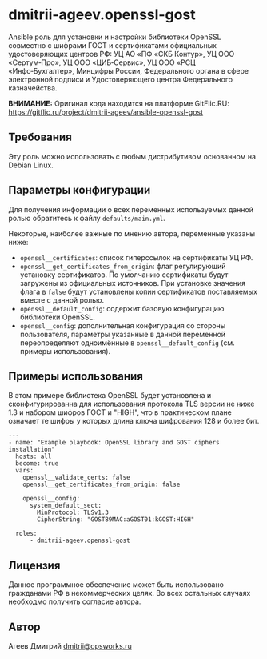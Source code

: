 dmitrii-ageev.openssl-gost
==========================

Ansible роль для установки и настройки библиотеки OpenSSL совместно с шифрами ГОСТ и сертификатами официальных удостоверяющих центров РФ: УЦ АО «ПФ «СКБ Контур», УЦ ООО «Сертум‑Про», УЦ ООО «ЦИБ‑Сервис», УЦ ООО «РСЦ «Инфо‑Бухгалтер», Минцифры России, Федерального органа в сфере электронной подписи и Удостоверяющего центра Федерального казначейства.


**ВНИМАНИЕ:** Оригинал кода находится на платформе GitFlic.RU: https://gitflic.ru/project/dmitrii-ageev/ansible-openssl-gost


## Требования

Эту роль можно использовать с любым дистрибутивом основанном на Debian Linux.



## Параметры конфигурации

Для получения информации о всех переменных используемых данной ролью обратитесь к файлу `defaults/main.yml`.

Некоторые, наиболее важные по мнению автора, переменные указаны ниже:


* `openssl__certificates`: список гиперссылок на сертификаты УЦ РФ.
* `openssl__get_certificates_from_origin`: флаг регулирующий установку сертификатов. По умолчанию сертификаты будут загружены из официальных источников. При установке значения флага в `false` будут установлены копии сертификатов поставляемых вместе с данной ролью.
* `openssl__default_config`: содержит базовую конфигурацию библиотеки OpenSSL. 
* `openssl__config`: дополнительная конфигурация со стороны пользователя, параметры указанные в данной переменной переопределяют одноимённые в `openssl__default_config` (см. примеры использования).



## Примеры использования

В этом примере библиотека OpenSSL будет установлена и сконфигурированна для использования протокола TLS версии не ниже 1.3 и набором шифров ГОСТ и "HIGH", что в практическом плане означает те шифры у которых длина ключа шифрования 128 и более бит.


```
---
- name: "Example playbook: OpenSSL library and GOST ciphers installation"
  hosts: all
  become: true
  vars:
    openssl__validate_certs: false
    openssl__get_certificates_from_origin: false
    
    openssl__config:
      system_default_sect:
        MinProtocol: TLSv1.3
        CipherString: "GOST89MAC:aGOST01:kGOST:HIGH"

  roles:
      - dmitrii-ageev.openssl-gost
```

## Лицензия

Данное программное обеспечение может быть использовано гражданами РФ в некоммерческих целях. 
Во всех остальных случаях необходмо получить согласие автора.


## Автор

Агеев Дмитрий <dmitrii@opsworks.ru>
